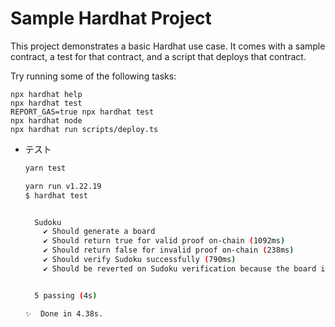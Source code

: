# Sample Hardhat Project

This project demonstrates a basic Hardhat use case. It comes with a sample contract, a test for that contract, and a script that deploys that contract.

Try running some of the following tasks:

```shell
npx hardhat help
npx hardhat test
REPORT_GAS=true npx hardhat test
npx hardhat node
npx hardhat run scripts/deploy.ts
```

- テスト

  ```bash
  yarn test
  ```

  ```bash
  yarn run v1.22.19
  $ hardhat test


    Sudoku
      ✔ Should generate a board
      ✔ Should return true for valid proof on-chain (1092ms)
      ✔ Should return false for invalid proof on-chain (238ms)
      ✔ Should verify Sudoku successfully (790ms)
      ✔ Should be reverted on Sudoku verification because the board is not in the board list (448ms)


    5 passing (4s)

  ✨  Done in 4.38s.
  ```
